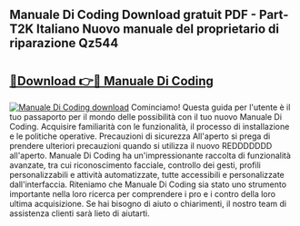 ## Manuale Di Coding Download gratuit PDF - Part-T2K Italiano Nuovo manuale del proprietario di riparazione Qz544

# <h2><a href="http://dfairrv.blite.top/?on=Manuale+Di+Coding">🔗Download 👉🔴 Manuale Di Coding</a></h2>

[![Manuale Di Coding download](https://i.imgur.com/lujVjoI.png)](http://dfairrv.blite.top/?on=Manuale+Di+Coding)
Cominciamo! Questa guida per l'utente è il tuo passaporto per il mondo delle possibilità con il tuo nuovo Manuale Di Coding. Acquisire familiarità con le funzionalità, il processo di installazione e le politiche operative. Precauzioni di sicurezza All'aperto si prega di prendere ulteriori precauzioni quando si utilizza il nuovo REDDDDDDD all'aperto. Manuale Di Coding ha un'impressionante raccolta di funzionalità avanzate, tra cui riconoscimento facciale, controllo dei gesti, profili personalizzabili e attività automatizzate, tutte accessibili e personalizzate dall'interfaccia. Riteniamo che Manuale Di Coding sia stato uno strumento importante nella loro ricerca per comprendere i pro e i contro della loro ultima acquisizione. Se hai bisogno di aiuto o chiarimenti, il nostro team di assistenza clienti sarà lieto di aiutarti.
